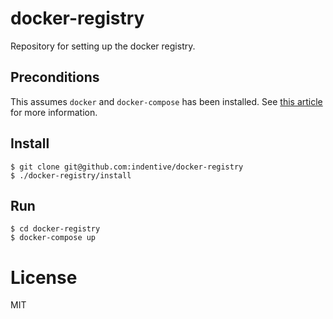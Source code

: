 # docker-registry

Repository for setting up the docker registry.

## Preconditions

This assumes `docker` and `docker-compose` has been installed. See [this article](https://www.digitalocean.com/community/tutorials/how-to-set-up-a-private-docker-registry-on-ubuntu-14-04) for more information.

## Install

```
$ git clone git@github.com:indentive/docker-registry
$ ./docker-registry/install
```

## Run

```
$ cd docker-registry
$ docker-compose up
```

# License

MIT
